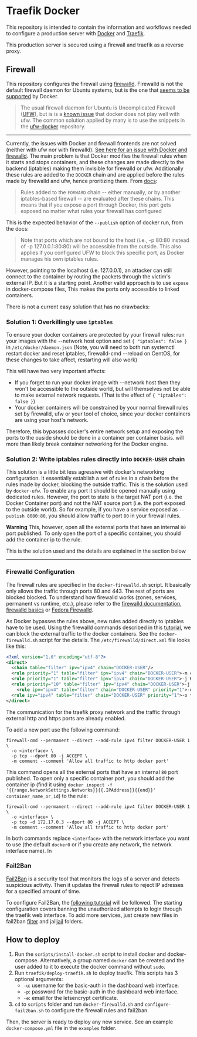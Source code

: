 # Traefik Docker

This repository is intended to contain the information and workflows needed to configure a production server
with [Docker](https://www.docker.com/) and [Traefik](https://traefik.io/).

This production server is secured using a firewall and traefik as a reverse proxy.

## Firewall

This repository configures the firewall using [firewalld](https://www.firewalld.org/).
Firewalld is not the default firewall daemon for Ubuntu systems, but is the one that [seems to be supported](https://docs.docker.com/network/iptables/#integration-with-firewalld) by Docker.
> The usual firewall daemon for Ubuntu is Uncomplicated Firewall ([UFW](https://help.ubuntu.com/community/UFW)), but is is a [known issue](https://github.com/moby/moby/issues/4737) that docker does not play well with ufw. The common solution applied by many is to use the snippets in the [ufw-docker](https://github.com/chaifeng/ufw-docker) repository.

***
Currently, the issues with Docker and firewall frontends are not solved (neither with ufw nor with firewalld). [See here for an issue with Docker and firewalld](https://github.com/moby/moby/issues/22054). The main problem is that Docker modifies the firewall rules when it starts and stops containers, and these changes are made directly to the backend (iptables) making them invisible for firewalld or ufw. Additionally these rules are added to the `DOCKER` chain and are applied before the rules made by firewalld and ufw, hence proritizing them. From [docs](https://docs.docker.com/network/iptables/):

>Rules added to the `FORWARD` chain -- either manually, or by another iptables-based firewall -- are evaluated after these chains. This means that if you expose a port through Docker, this port gets exposed no matter what rules your firewall has configured

This is the expected behavior of the `--publish` option of docker run, from the docs:
> Note that ports which are not bound to the host (i.e., -p 80:80 instead of -p 127.0.0.1:80:80) will be accessible from the outside. This also applies if you configured UFW to block this specific port, as Docker manages his own iptables rules.

However, pointing to the localhost (i.e. 127.0.0.1), an attacker can still connect to the container by routing the packets through the victim's external IP. But it is a starting point.
Another valid approach is to use `expose` in docker-compose files, This makes the ports only accessible to linked containers.

There is not a current easy solution that has no drawbacks:

### Solution 1: Overkillingly use `iptables`

To ensure your docker containers are protected by your firewall rules: run your images with the --network host option and set `{ "iptables": false }` in `/etc/docker/daemon.json` (Note, you will need to both run systemctl restart docker and reset iptables, firewalld-cmd --reload on CentOS, for these changes to take affect, restarting will also work)

This will have two very important affects:

- If you forget to run your docker image with --network host then they won't be accessible to the outside world, but will themselves not be able to make external network requests. (That is the effect of `{ "iptables": false }`)
- Your docker containers will be constrained by your normal firewall rules set by firewalld, ufw or your tool of choice, since your docker containers are using your host's network.
  
Therefore, this bypasses docker's entire network setup and exposing the ports to the ouside should be done in a container per container basis. will more than likely break container networking for the Docker engine.

### Solution 2: Write iptables rules directly into `DOCKER-USER` chain

This solution is a little bit less agressive with docker's networking configuration. It essentially establish a set of rules in a chain before the rules made by docker, blocking the outside traffic.
This is the solution used by `docker-ufw`.
To enable any port it should be opened manually using dedicated rules. However, the port to state is the target NAT port (i.e. the Docker Container port) and not the NAT source port (i.e. the port exposed to the outside world). So for example, if you have a service exposed as `--publish 8080:80`, you should allow traffic to port `80` in your firewall rules.

**Warning** This, however, open all the external ports that have an internal `80` port published. To only open the port of a specific container, you should add the container ip to the rule.

This is the solution used and the details are explained in the section below

***

### Firewalld Configuration

The firewall rules are specified in the `docker-firewalld.sh` script. It basically only allows the traffic through ports 80 and 443. The rest of ports are blocked blocked.
To understand how firewalld works (zones, services, permanent vs runtime, etc.), please refer to the [firewalld documentation](https://www.firewalld.org/docs/firewalld-manual.html), [firewalld basics](https://www.putorius.net/introduction-to-firewalld-basics.html) or [Fedora Firewalld](https://fedoraproject.org/wiki/Firewalld).

As Docker bypasses the rules above, new rules added directly to iptables have to be used. Using the firewalld commands described in this [tutorial](https://roosbertl.blogspot.com/2019/06/securing-docker-ports-with-firewalld.html), we can block the external traffic to the docker containers. See the `docker-firewalld.sh` script for the details. The `/etc/firewalld/direct.xml` file looks like this:

```xml
<?xml version="1.0" encoding="utf-8"?>
<direct>
  <chain table="filter" ipv="ipv4" chain="DOCKER-USER"/>
  <rule priority="1" table="filter" ipv="ipv4" chain="DOCKER-USER">-m conntrack --ctstate RELATED,ESTABLISHED -j ACCEPT -m comment --comment 'Allow docker containers to connect to the outside world'</rule>
  <rule priority="1" table="filter" ipv="ipv4" chain="DOCKER-USER">-j RETURN -s 172.17.0.0/16 -m comment --comment 'allow internal docker communication'</rule>
  <rule priority="10" table="filter" ipv="ipv4" chain="DOCKER-USER">-j REJECT -m comment --comment 'reject all other traffic to DOCKER-USER'</rule>
    <rule ipv="ipv4" table="filter" chain="DOCKER-USER" priority="1">-o traefik-proxy -p tcp -d 172.18.0.2 --dport 80 -j ACCEPT -m comment --comment 'Allow all traffic to http docker port, traefik'</rule>
  <rule ipv="ipv4" table="filter" chain="DOCKER-USER" priority="1">-o traefik-proxy -p tcp -d 172.18.0.2 --dport 443 -j ACCEPT -m comment --comment 'Allow all traffic to https docker port, traefik'</rule>
</direct>
```

The communication for the traefik proxy network and the traffic through external http and https ports are already enabled.

To add a new port use the following command:
```
firewall-cmd --permanent --direct --add-rule ipv4 filter DOCKER-USER 1 \
  -o <interface> \
  -p tcp --dport 80 -j ACCEPT \
  -m comment --comment 'Allow all traffic to http docker port'
```

This command opens all the external ports that have an internal `80` port published. To open only a specific container port, you should add the container ip (find it using `docker inspect -f '{{range.NetworkSettings.Networks}}{{.IPAddress}}{{end}}' container_name_or_id`) to the rule:
```
firewall-cmd --permanent --direct --add-rule ipv4 filter DOCKER-USER 1 \
  -o <interface> \
  -p tcp -d 172.17.0.3 --dport 80 -j ACCEPT \
  -m comment --comment 'Allow all traffic to http docker port'
```

In both commands replace `<interface>` with the network interface you want to use (the default `docker0` or if you create any network, the network interface name).
In 
### Fail2Ban

[Fail2Ban](https://www.fail2ban.org/) is a security tool that monitors the logs of a server and detects suspicious activity. Then it updates the firewall rules to reject IP adresses for a specified amount of time.

To configure Fail2Ban, the [following tutorial](https://geekland.eu/usar-fail2ban-con-traefik-para-proteger-servicios-que-corren-en-docker/) will be followed.
The starting configuration covers banning the unauthorized attempts to login through the traefik web interface.
To add more services, just create new files in fail2ban [filter](./scripts/fail2ban/filter) and jail[jail](./scripts/fail2ban/jail) folders.

## How to deploy 

1. Run the `scripts/install-docker.sh` script to install docker and docker-compose. Alternatively, a group named `docker` can be created and the user added to it to execute the docker command without `sudo`.
2. Run `traefik/deploy-traefik.sh` to deploy traefik. This scripts has 3 optional arguments:
   - `-u`: username for the basic-auth in the dashboard web interface.
   - `-p`: password for the basic-auth in the dashboard web interface.
   - `-e`: email for the letsencrypt certificate.
3. `cd` to `scripts` folder and run `docker-firewalld.sh` and `configure-fail2ban.sh` to configure the firewall rules and fail2ban.

Then, the server is ready to deploy any new service. See an example `docker-compose.yml` file in the `examples` folder.